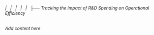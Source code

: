###### |   |   |   |   |   ├── Tracking the Impact of R&D Spending on Operational Efficiency

*Add content here*